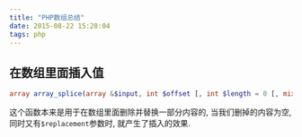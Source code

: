```yaml
---
title: "PHP数组总结"
date: 2015-08-22 15:28:04
tags: php
---
```


## 在数组里面插入值

```php
array array_splice(array &$input, int $offset [, int $length = 0 [, mixed $replacement ]])`
```

这个函数本来是用于在数组里面删除并替换一部分内容的, 当我们删掉的内容为空,
同时又有`$replacement`参数时, 就产生了插入的效果.

<!--more-->

